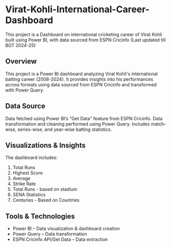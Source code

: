 # Virat-Kohli-International-Career-Dashboard
This project is a Dashboard on international cricketing career of Virat Kohli built using Power BI, with data sourced from ESPN Cricinfo (Last updated till BGT 2024-25)

## Overview
This project is a Power BI dashboard analyzing Virat Kohli's international batting career (2008-2024). It provides insights into his performances across formats using data sourced from ESPN Cricinfo and transformed with Power Query.

## Data Source
Data fetched using Power BI’s "Get Data" feature from ESPN Cricinfo.
Data transformation and cleaning performed using Power Query.
Includes match-wise, series-wise, and year-wise batting statistics.

## Visualizations & Insights
The dashboard includes:
1. Total Runs
2. Highest Score
3. Average
4. Strike Rate
5. Total Runs - based on stadium
6. SENA Statistics
7. Centuries - Based on Countries

## Tools & Technologies
* Power BI – Data visualization & dashboard creation
* Power Query – Data transformation
* ESPN Cricinfo API/Get Data – Data extraction

